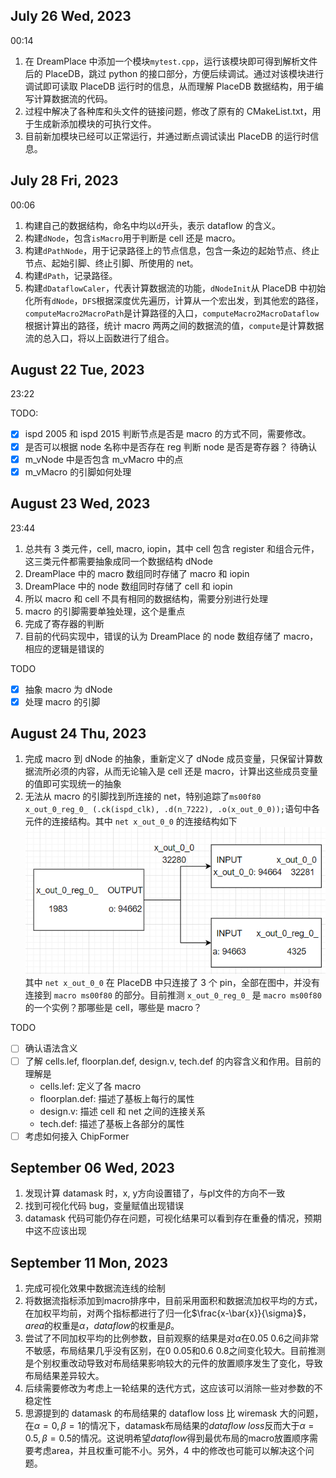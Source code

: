 ## July 26 Wed, 2023

00:14

1. 在 DreamPlace 中添加一个模块`mytest.cpp`，运行该模块即可得到解析文件后的 PlaceDB，跳过 python 的接口部分，方便后续调试。通过对该模块进行调试即可读取 PlaceDB 运行时的信息，从而理解 PlaceDB 数据结构，用于编写计算数据流的代码。
2. 过程中解决了各种库和头文件的链接问题，修改了原有的 CMakeList.txt，用于生成新添加模块的可执行文件。
3. 目前新加模块已经可以正常运行，并通过断点调试读出 PlaceDB 的运行时信息。

## July 28 Fri, 2023

00:06

1. 构建自己的数据结构，命名中均以`d`开头，表示 dataflow 的含义。
2. 构建`dNode`，包含`isMacro`用于判断是 cell 还是 macro。
3. 构建`dPathNode`，用于记录路径上的节点信息，包含一条边的起始节点、终止节点、起始引脚、终止引脚、所使用的 net。
4. 构建`dPath`，记录路径。
5. 构建`dDataflowCaler`，代表计算数据流的功能，`dNodeInit`从 PlaceDB 中初始化所有`dNode`，`DFS`根据深度优先遍历，计算从一个宏出发，到其他宏的路径，`computeMacro2MacroPath`是计算路径的入口，`computeMacro2MacroDataflow`根据计算出的路径，统计 macro 两两之间的数据流的值，`compute`是计算数据流的总入口，将以上函数进行了组合。

## August 22 Tue, 2023

23:22

TODO:

-   [x] ispd 2005 和 ispd 2015 判断节点是否是 macro 的方式不同，需要修改。
-   [x] 是否可以根据 node 名称中是否存在 reg 判断 node 是否是寄存器？ 待确认
-   [x] m_vNode 中是否包含 m_vMacro 中的点
-   [x] m_vMacro 的引脚如何处理

## August 23 Wed, 2023

23:44

1. 总共有 3 类元件，cell, macro, iopin，其中 cell 包含 register 和组合元件，这三类元件都需要抽象成同一个数据结构 dNode
2. DreamPlace 中的 macro 数组同时存储了 macro 和 iopin
3. DreamPlace 中的 node 数组同时存储了 cell 和 iopin
4. 所以 macro 和 cell 不具有相同的数据结构，需要分别进行处理
5. macro 的引脚需要单独处理，这个是重点
6. 完成了寄存器的判断
7. 目前的代码实现中，错误的认为 DreamPlace 的 node 数组存储了 macro，相应的逻辑是错误的

TODO

-   [x] 抽象 macro 为 dNode
-   [x] 处理 macro 的引脚

## August 24 Thu, 2023

1. 完成 macro 到 dNode 的抽象，重新定义了 dNode 成员变量，只保留计算数据流所必须的内容，从而无论输入是 cell 还是 macro，计算出这些成员变量的值即可实现统一的抽象
2. 无法从 macro 的引脚找到所连接的 net，特别追踪了`ms00f80 x_out_0_reg_0_ (.ck(ispd_clk), .d(n_7222), .o(x_out_0_0));`语句中各元件的连接结构。其中 `net x_out_0_0` 的连接结构如下
   ![](./figures/x_out_0_0.png)
   其中 `net x_out_0_0` 在 PlaceDB 中只连接了 3 个 pin，全部在图中，并没有连接到 `macro ms00f80` 的部分。目前推测 `x_out_0_reg_0_` 是 `macro ms00f80` 的一个实例？那哪些是 cell，哪些是 macro？

TODO

-   [ ] 确认语法含义
-   [ ] 了解 cells.lef, floorplan.def, design.v, tech.def 的内容含义和作用。目前的理解是
    -   cells.lef: 定义了各 macro
    -   floorplan.def: 描述了基板上每行的属性
    -   design.v: 描述 cell 和 net 之间的连接关系
    -   tech.def: 描述了基板上各部分的属性
-   [ ] 考虑如何接入 ChipFormer

## September 06 Wed, 2023
1. 发现计算 datamask 时，x, y方向设置错了，与pl文件的方向不一致
2. 找到可视化代码 bug，变量赋值出现错误
3. datamask 代码可能仍存在问题，可视化结果可以看到存在重叠的情况，预期中这不应该出现

## September 11 Mon, 2023
1. 完成可视化效果中数据流连线的绘制
2. 将数据流指标添加到macro排序中，目前采用面积和数据流加权平均的方式，在加权平均前，对两个指标都进行了归一化$\frac{x-\bar{x}}{\sigma}$，$area$的权重是$\alpha$，$dataflow$的权重是$\beta$。
3. 尝试了不同加权平均的比例参数，目前观察的结果是对$\alpha$在$0.05~0.6$之间非常不敏感，布局结果几乎没有区别，在$0~0.05$和$0.6~0.8$之间变化较大。目前推测是个别权重改动导致对布局结果影响较大的元件的放置顺序发生了变化，导致布局结果差异较大。
4. 后续需要修改为考虑上一轮结果的迭代方式，这应该可以消除一些对参数的不稳定性
5. 思源提到的 datamask 的布局结果的 dataflow loss 比 wiremask 大的问题，在$\alpha=0,\beta=1$的情况下，datamask布局结果的$dataflow\ loss$反而大于$\alpha=0.5,\beta=0.5$的情况。这说明希望$dataflow$得到最优布局的macro放置顺序需要考虑area，并且权重可能不小。另外，4 中的修改也可能可以解决这个问题。